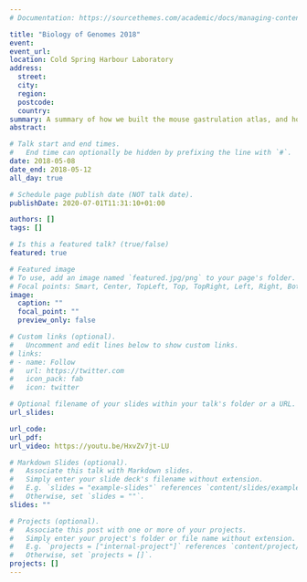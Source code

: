 ```yaml
---
# Documentation: https://sourcethemes.com/academic/docs/managing-content/

title: "Biology of Genomes 2018"
event: 
event_url:
location: Cold Spring Harbour Laboratory
address:
  street:
  city:
  region:
  postcode:
  country:
summary: A summary of how we built the mouse gastrulation atlas, and how it can be used to understand development both by itself, and by using chimaeric embryos.
abstract:

# Talk start and end times.
#   End time can optionally be hidden by prefixing the line with `#`.
date: 2018-05-08
date_end: 2018-05-12
all_day: true

# Schedule page publish date (NOT talk date).
publishDate: 2020-07-01T11:31:10+01:00

authors: []
tags: []

# Is this a featured talk? (true/false)
featured: true

# Featured image
# To use, add an image named `featured.jpg/png` to your page's folder. 
# Focal points: Smart, Center, TopLeft, Top, TopRight, Left, Right, BottomLeft, Bottom, BottomRight.
image:
  caption: ""
  focal_point: ""
  preview_only: false

# Custom links (optional).
#   Uncomment and edit lines below to show custom links.
# links:
# - name: Follow
#   url: https://twitter.com
#   icon_pack: fab
#   icon: twitter

# Optional filename of your slides within your talk's folder or a URL.
url_slides:

url_code:
url_pdf:
url_video: https://youtu.be/HxvZv7jt-LU

# Markdown Slides (optional).
#   Associate this talk with Markdown slides.
#   Simply enter your slide deck's filename without extension.
#   E.g. `slides = "example-slides"` references `content/slides/example-slides.md`.
#   Otherwise, set `slides = ""`.
slides: ""

# Projects (optional).
#   Associate this post with one or more of your projects.
#   Simply enter your project's folder or file name without extension.
#   E.g. `projects = ["internal-project"]` references `content/project/deep-learning/index.md`.
#   Otherwise, set `projects = []`.
projects: []
---
```

